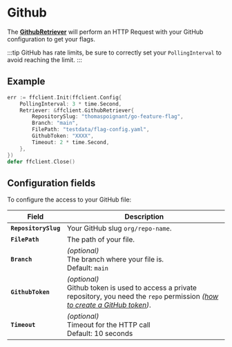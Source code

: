 # Github
The [**GithubRetriever**](https://pkg.go.dev/github.com/thomaspoignant/go-feature-flag#GithubRetriever) will perform an HTTP Request with your GitHub configuration to get your flags.

:::tip
GitHub has rate limits, be sure to correctly set your `PollingInterval` to avoid reaching the limit.
:::

## Example
```go linenums="1"
err := ffclient.Init(ffclient.Config{
    PollingInterval: 3 * time.Second,
    Retriever: &ffclient.GithubRetriever{
        RepositorySlug: "thomaspoignant/go-feature-flag",
        Branch: "main",
        FilePath: "testdata/flag-config.yaml",
        GithubToken: "XXXX",
        Timeout: 2 * time.Second,
    },
})
defer ffclient.Close()
```

## Configuration fields
To configure the access to your GitHub file:

| Field | Description |
|---|---|
|**`RepositorySlug`**| Your GitHub slug `org/repo-name`.|
|**`FilePath`**| The path of your file.|
|**`Branch`**| *(optional)*<br/>The branch where your file is.<br/>Default: `main`|
|**`GithubToken`**| *(optional)*<br/>Github token is used to access a private repository, you need the `repo` permission *([how to create a GitHub token](https://docs.github.com/en/free-pro-team@latest/github/authenticating-to-github/creating-a-personal-access-token))*.|
|**`Timeout`**| *(optional)*<br/>Timeout for the HTTP call <br/>Default: 10 seconds|

